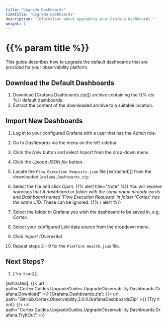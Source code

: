 ```yaml
---
title: "Upgrade Dashboards"
linkTitle: "Upgrade Dashboards"
description: "Information about upgrading your Grafana dashboards."
weight: 1
---
```


# {{% param title %}}

This guide describes how to upgrade the default dashboards that are provided for your observability platform.

## Download the Default Dashboards

1. Download [Grafana.Dashboards.zip][] archive containing the {{% ctx %}} default dashboards.
1. Extract the content of the downloaded archive to a suitable location.

## Import New Dashboards

1. Log in to your configured Grafana with a user that has the *Admin* role.
1. Go to *Dashboards* via the menu on the left sidebar.
1. Click the *New* button and select *Import* from the drop-down menu.
1. Click the *Upload JSON file* button.
1. Locate the `Flow Execution Requests.json` file [extracted][] from the downloaded `Grafana.Dashboards.zip`.
1. Select the file and click *Open*.
{{% alert title="Note" %}}
You will receive warnings that *A dashboard or folder with the same name already exists* and *Dashboard named 'Flow Execution Requests' in folder 'Cortex' has the same UID*.  These can be ignored.
{{% / alert %}}

1. Select the folder in Grafana you wish the dashboard to be saved in, e.g. *Cortex*.
1. Select your configured Loki data source from the dropdown menu.
1. Click *Import (Overwrite)*.
1. Repeat steps 2 - 9 for the `Platform Health.json` file.

## Next Steps?

1. [Try it out][]

[extracted]: {{< url path="Cortex.Guides.UpgradeGuides.UpgradeObservability.Dashboards.Grafana.Download" >}}
[Grafana.Dashboards.zip]: {{< url path="GitHub.Cortex.Observability.3.0.0.GrafanaDashboardsZip" >}}
[Try it out]: {{< url path="Cortex.Guides.UpgradeGuides.UpgradeObservability.Dashboards.Grafana.TryItOut" >}}
